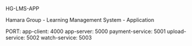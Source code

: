 HG-LMS-APP

Hamara Group - Learning Management System - Application

PORT:
app-client: 4000
app-server: 5000
payment-service: 5001
upload-service: 5002
watch-service: 5003
